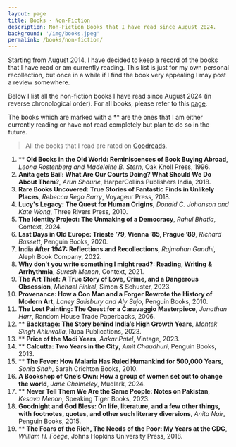 ```yaml
---
layout: page
title: Books - Non-Fiction
description: Non-Fiction Books that I have read since August 2024.
background: '/img/books.jpeg'
permalink: /books/non-fiction/
---
```


Starting from August 2014, I have decided to keep a record of the books that I have read or am currently reading. This list is just for my own personal recollection, but once in a while if I find the book very appealing I may post a review somewhere.

Below I list all the non-fiction books I have read since August 2024 (in reverse chronological order). For all books, please refer to this [page](/books/). 

The books which are marked with a ** are the ones that I am either currently reading or have not read completely but plan to do so in the future.

>All the books that I read are rated on [Goodreads](https://www.goodreads.com/user/show/36494310-manjil).

1. ** **Old Books in the Old World: Reminiscences of Book Buying Abroad**, *Leona Rostenberg and Madeleine B. Stern*, Oak Knoll Press, 1996.
2. **Anita gets Bail: What Are Our Courts Doing? What Should We Do About Them?**, *Arun Shourie*, HarperCollins Publishers India, 2018.
3. **Rare Books Uncovered: True Stories of Fantastic Finds in Unlikely Places**, *Rebecca Rego Barry*, Voyageur Press, 2018.
4. **Lucy's Legacy: The Quest for Human Origins**, *Donald C. Johanson and Kate Wong*, Three Rivers Press, 2010.
5. **The Identity Project: The Unmaking of a Democracy**, *Rahul Bhatia*, Context, 2024.
6. **Last Days in Old Europe: Trieste ’79, Vienna ’85, Prague ’89**, *Richard Bassett*, Penguin Books, 2020.
7. **India After 1947: Reflections and Recollections**, *Rajmohan Gandhi*, Aleph Book Company, 2022.
8. **Why don't you write something I might read?: Reading, Writing & Arrhythmia**, *Suresh Menon*, Context, 2021.
9. **The Art Thief: A True Story of Love, Crime, and a Dangerous Obsession**, *Michael Finkel*, Simon & Schuster, 2023.
10. **Provenance: How a Con Man and a Forger Rewrote the History of Modern Art**, *Laney Salisbury and Aly Sujo*, Penguin Books, 2010.
11. **The Lost Painting: The Quest for a Caravaggio Masterpiece**, *Jonathan Harr*, Random House Trade Paperbacks, 2006.
12. ** **Backstage: The Story behind India’s High Growth Years**, *Montek Singh Ahluwalia*, Rupa Publications, 2023.
13. ** **Price of the Modi Years**, *Aakar Patel*, Vintage, 2023.
14. ** **Calcutta: Two Years in the City**, *Amit Chaudhuri*, Penguin Books, 2013.
15. ** **The Fever: How Malaria Has Ruled Humankind for 500,000 Years**, *Sonia Shah*, Sarah Crichton Books, 2010.
16. **A Bookshop of One’s Own: How a group of women set out to change the world**, *Jane Cholmeley*, Mudlark, 2024.
17. ** **Never Tell Them We Are the Same People: Notes on Pakistan**, *Kesava Menon*, Speaking Tiger Books, 2023.
18. **Goodnight and God Bless: On life, literature, and a few other things, with footnotes, quotes, and other such literary diversions**, *Anita Nair*,  Penguin Books, 2015.
19. ** **The Fears of the Rich, The Needs of the Poor: My Years at the CDC**, *William H. Foege*, Johns Hopkins University Press, 2018.  
